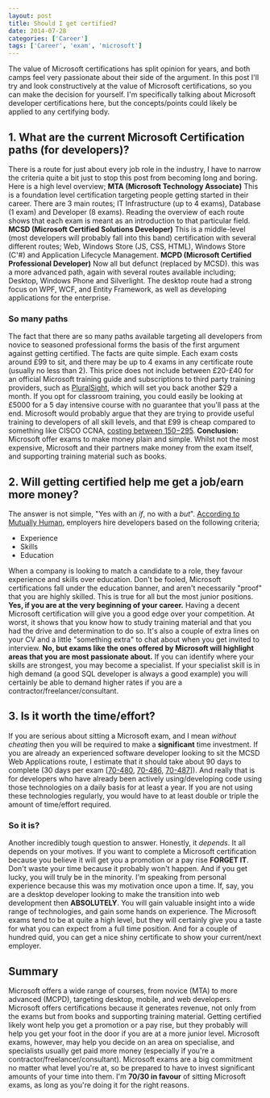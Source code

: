 ```yaml
---
layout: post
title: Should I get certified?
date: 2014-07-28
categories: ['Career']
tags: ['Career', 'exam', 'microsoft']
---
```


The value of Microsoft certifications has split opinion for years, and both camps feel very passionate about their side of the argument. In this post I'll try and look constructively at the value of Microsoft certifications, so you can make the decision for yourself. I'm specifically talking about Microsoft developer certifications here, but the concepts/points could likely be applied to any certifying body.

## 1. What are the current Microsoft Certification paths (for developers)?

There is a route for just about every job role in the industry, I have to narrow the criteria quite a bit just to stop this post from becoming long and boring. Here is a high level overview; **MTA (Microsoft Technology Associate)** This is a foundation level certification targeting people getting started in their career. There are 3 main routes; IT Infrastructure (up to 4 exams), Database (1 exam) and Developer (8 exams). Reading the overview of each route shows that each exam is meant as an introduction to that particular field. **MCSD (Microsoft Certified Solutions Developer)** This is a middle-level (most developers will probably fall into this band) certification with several different routes; Web, Windows Store (JS, CSS, HTML), Windows Store (C'#) and Application Lifecycle Management. **MCPD (Microsoft Certified Professional Developer)** Now all but defunct (replaced by MCSD). this was a more advanced path, again with several routes available including; Desktop, Windows Phone and Silverlight. The desktop route had a strong focus on WPF, WCF, and Entity Framework, as well as developing applications for the enterprise.

### So many paths

The fact that there are so many paths available targeting all developers from novice to seasoned professional forms the basis of the first argument against getting certified. The facts are quite simple. Each exam costs around £99 to sit, and there may be up to 4 exams in any certificate route (usually no less than 2). This price does not include between £20-£40 for an official Microsoft training guide and subscriptions to third party training providers, such as [PluralSight](https://pluralsight.com/), which will set you back another $29 a month. If you opt for classroom training, you could easily be looking at £5000 for a 5 day intensive course with no guarantee that you'll pass at the end. Microsoft would probably argue that they are trying to provide useful training to developers of all skill levels, and that £99 is cheap compared to something like CISCO CCNA, [costing between $150-$295](http://www.gocertify.com/certifications/cisco/ccna.html). **Conclusion:** Microsoft offer exams to make money plain and simple. Whilst not the most expensive, Microsoft and their partners make money from the exam itself, and supporting training material such as books.

## 2. Will getting certified help me get a job/earn more money?

The answer is not simple, "Yes with an _if_, no with a _but_". [According to Mutually Human](http://www.mutuallyhuman.com/blog/2012/04/26/hiring-a-developer-you-re-doing-it-wrong/), employers hire developers based on the following criteria;

- Experience
- Skills
- Education

When a company is looking to match a candidate to a role, they favour experience and skills over education. Don't be fooled, Microsoft certifications fall under the education banner, and aren't necessarily "proof" that you are highly skilled. This is true for all but the most junior positions. **Yes, if you are at the very beginning of your career.** Having a decent Microsoft certification will give you a good edge over your competition. At worst, it shows that you know how to study training material and that you had the drive and determination to do so. It's also a couple of extra lines on your CV and a little "something extra" to chat about when you get invited to interview. **No, but exams like the ones offered by Microsoft will highlight areas that you are most passionate about.** If you can identify where your skills are strongest, you may become a specialist. If your specialist skill is in high demand (a good SQL developer is always a good example) you will certainly be able to demand higher rates if you are a contractor/freelancer/consultant.

## 3. Is it worth the time/effort?

If you are serious about sitting a Microsoft exam, and I mean _without cheating_ then you will be required to make a **significant** time investment. If you are already an experienced software developer looking to sit the MCSD Web Applications route, I estimate that it should take about 90 days to complete (30 days per exam [[70-480](https://developerhandbook.com/2013/09/20/how-to-pass-microsoft-exam-070-480-html-5-css-3-and-javascript-in-30-days/), [70-486](https://developerhandbook.com/2014/02/01/how-to-pass-microsoft-exam-70-486-developing-asp-net-mvc-4-web-applications-in-30-days/), [70-487](https://developerhandbook.com/2014/07/26/pass-microsoft-exam-70-487-developing-microsoft-azure-web-services-30-days/)]). And really that is for developers who have already been actively using/developing code using those technologies on a daily basis for at least a year. If you are not using these technologies regularly, you would have to at least double or triple the amount of time/effort required.

### So it is?

Another incredibly tough question to answer. Honestly, it _depends_. It all depends on your motives. If you want to complete a Microsoft certification because you believe it will get you a promotion or a pay rise **FORGET IT**. Don't waste your time because it probably won't happen. And if you get lucky, you will truly be in the minority. I'm speaking from personal experience because this was my motivation once upon a time. If, say, you are a desktop developer looking to make the transition into web development then **ABSOLUTELY**. You will gain valuable insight into a wide range of technologies, and gain some hands on experience. The Microsoft exams tend to be at quite a high level, but they will certainly give you a taste for what you can expect from a full time position. And for a couple of hundred quid, you can get a nice shiny certificate to show your current/next employer.

## Summary

Microsoft offers a wide range of courses, from novice (MTA) to more advanced (MCPD), targeting desktop, mobile, and web developers. Microsoft offers certifications because it generates revenue, not only from the exams but from books and supporting training material. Getting certified likely wont help you get a promotion or a pay rise, but they probably will help you get your foot in the door if you are at a more junior level. Microsoft exams, however, may help you decide on an area on specialise, and specialists usually get paid more money (especially if you're a contractor/freelancer/consultant). Microsoft exams are a big commitment no matter what level you're at, so be prepared to have to invest significant amounts of your time into them. I'm **70/30 in favour** of sitting Microsoft exams, as long as you're doing it for the right reasons.
